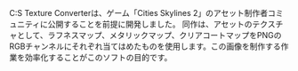 C:S Texture Converterは、ゲーム「Cities Skylines 2」のアセット制作者コミュニティに公開することを前提に開発しました。
同作は、アセットのテクスチャとして、ラフネスマップ、メタリックマップ、クリアコートマップをPNGのRGBチャンネルにそれぞれ当てはめたものを使用します。この画像を制作する作業を効率化することがこのソフトの目的です。